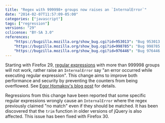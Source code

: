 ```yaml
---
title: "Regex with 999998+ groups now raises an `InternalError`"
date: "2014-02-07T11:57:09-05:00"
categories: ["javascript"]
tags: ["regression"]
versions: "29"
cclicense: "BY-SA 3.0"
references:
    "https://bugzilla.mozilla.org/show_bug.cgi?id=953013": "Bug 953013 – Regexp groups can overflow some counter"
    "https://bugzilla.mozilla.org/show_bug.cgi?id=998785": "Bug 998785 – an error occurred while executing regular expression"
    "https://bugzilla.mozilla.org/show_bug.cgi?id=976446": "Bug 976446 – Replace YARR with irregexp"
---
```

Starting with Firefox 29, [regular expressions](https://developer.mozilla.org/en-US/docs/Web/JavaScript/Guide/Regular_Expressions) with more than 999998 groups will not work, rather raise an `InternalError` say "an error occurred while executing regular expression". This change aims to improve both performance and security by preventing the counters from being overflowed. See [Egor Homakov's blog post](http://homakov.blogspot.ca/2013/12/regexp-groups-overflow-in-ff.html) for details.

Regressions from this change have been reported that some specific regular expressions wrongly cause an `InternalError` where the regex previously claimed "no match" even if they should be matched. It has been discovered that the `trim` function in older versions of jQuery is also affected. This issue has been fixed with Firefox 30.

